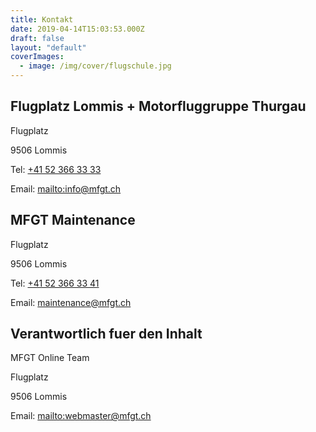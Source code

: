```yaml
---
title: Kontakt
date: 2019-04-14T15:03:53.000Z
draft: false
layout: "default"
coverImages:
  - image: /img/cover/flugschule.jpg
---
```

## Flugplatz Lommis + Motorfluggruppe Thurgau

Flugplatz

9506 Lommis

Tel: [+41 52 366 33 33](tel:+41523663333)

Email: <mailto:info@mfgt.ch>

## MFGT Maintenance

Flugplatz

9506 Lommis

Tel: [+41 52 366 33 41](tel:+41523663341)

Email: [maintenance@mfgt.ch](<mailto: maintenance@mfgt.ch>)

## Verantwortlich fuer den Inhalt

MFGT Online Team

Flugplatz

9506 Lommis

Email: <mailto:webmaster@mfgt.ch>
